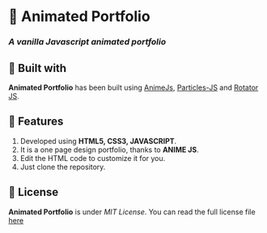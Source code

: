 
# 🎨 Animated Portfolio
### _A vanilla Javascript animated portfolio_

## 🔨 Built with
__Animated Portfolio__ has been built using [AnimeJs](https://animejs.com/), [Particles-JS](https://vincentgarreau.com/particles.js/) and [Rotator JS]().


## 🌟 Features
1. Developed using __HTML5, CSS3, JAVASCRIPT__.
1. It is a one page design portfolio, thanks to __ANIME JS__.
1. Edit the HTML code to customize it for you.
1. Just clone the repository.


## 📝 License
__Animated Portfolio__ is under _MIT License_. You can read the full license file [here](./LICENSE.md)